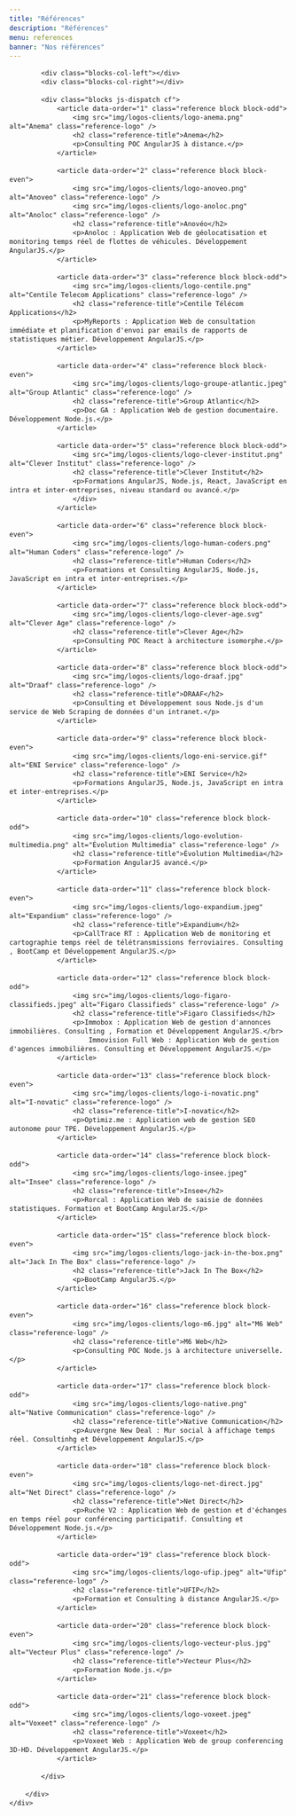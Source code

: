 ```yaml
---
title: "Références"
description: "Références"
menu: references
banner: "Nos références"
---
```

<section class="section section-alt">
	<div class="wrap cf">
		<div class="inner half-cols">

			<div class="blocks-col-left"></div>
			<div class="blocks-col-right"></div>

			<div class="blocks js-dispatch cf">
				<article data-order="1" class="reference block block-odd">
					<img src="img/logos-clients/logo-anema.png" alt="Anema" class="reference-logo" />
					<h2 class="reference-title">Anema</h2>
					<p>Consulting POC AngularJS à distance.</p>
				</article>

				<article data-order="2" class="reference block block-even">
					<img src="img/logos-clients/logo-anoveo.png" alt="Anoveo" class="reference-logo" />
					<img src="img/logos-clients/logo-anoloc.png" alt="Anoloc" class="reference-logo" />
					<h2 class="reference-title">Anovéo</h2>
					<p>Anoloc : Application Web de géolocatisation et monitoring temps réel de flottes de véhicules. Développement AngularJS.</p>
				</article>

				<article data-order="3" class="reference block block-odd">
					<img src="img/logos-clients/logo-centile.png" alt="Centile Telecom Applications" class="reference-logo" />
					<h2 class="reference-title">Centile Télécom Applications</h2>
					<p>MyReports : Application Web de consultation immédiate et planification d'envoi par emails de rapports de statistiques métier. Développement AngularJS.</p>
				</article>

				<article data-order="4" class="reference block block-even">
					<img src="img/logos-clients/logo-groupe-atlantic.jpeg" alt="Group Atlantic" class="reference-logo" />
					<h2 class="reference-title">Group Atlantic</h2>
					<p>Doc GA : Application Web de gestion documentaire. Développement Node.js.</p>
				</article>

				<article data-order="5" class="reference block block-odd">
					<img src="img/logos-clients/logo-clever-institut.png" alt="Clever Institut" class="reference-logo" />
					<h2 class="reference-title">Clever Institut</h2>
					<p>Formations AngularJS, Node.js, React, JavaScript en intra et inter-entreprises, niveau standard ou avancé.</p>
					</div>
				</article>

				<article data-order="6" class="reference block block-even">
					<img src="img/logos-clients/logo-human-coders.png" alt="Human Coders" class="reference-logo" />
					<h2 class="reference-title">Human Coders</h2>
					<p>Formations et Consulting AngularJS, Node.js, JavaScript en intra et inter-entreprises.</p>
				</article>

				<article data-order="7" class="reference block block-odd">
					<img src="img/logos-clients/logo-clever-age.svg" alt="Clever Age" class="reference-logo" />
					<h2 class="reference-title">Clever Age</h2>
					<p>Consulting POC React à architecture isomorphe.</p>
				</article>

				<article data-order="8" class="reference block block-odd">
					<img src="img/logos-clients/logo-draaf.jpg" alt="Draaf" class="reference-logo" />
					<h2 class="reference-title">DRAAF</h2>
					<p>Consulting et Développement sous Node.js d'un service de Web Scraping de données d'un intranet.</p>
				</article>

				<article data-order="9" class="reference block block-even">
					<img src="img/logos-clients/logo-eni-service.gif" alt="ENI Service" class="reference-logo" />
					<h2 class="reference-title">ENI Service</h2>
					<p>Formations AngularJS, Node.js, JavaScript en intra et inter-entreprises.</p>
				</article>

				<article data-order="10" class="reference block block-odd">
					<img src="img/logos-clients/logo-evolution-multimedia.png" alt="Évolution Multimedia" class="reference-logo" />
					<h2 class="reference-title">Évolution Multimedia</h2>
					<p>Formation AngularJS avancé.</p>
				</article>

				<article data-order="11" class="reference block block-even">
					<img src="img/logos-clients/logo-expandium.jpeg" alt="Expandium" class="reference-logo" />
					<h2 class="reference-title">Expandium</h2>
					<p>CallTrace RT : Application Web de monitoring et cartographie temps réel de télétransmissions ferroviaires. Consulting , BootCamp et Développement AngularJS.</p>
				</article>

				<article data-order="12" class="reference block block-odd">
					<img src="img/logos-clients/logo-figaro-classifieds.jpeg" alt="Figaro Classifieds" class="reference-logo" />
					<h2 class="reference-title">Figaro Classifieds</h2>
					<p>Immobox : Application Web de gestion d'annonces immobilières. Consulting , Formation et Développement AngularJS.</br>
						Immovision Full Web : Application Web de gestion d'agences immobilières. Consulting et Développement AngularJS.</p>
				</article>

				<article data-order="13" class="reference block block-even">
					<img src="img/logos-clients/logo-i-novatic.png" alt="I-novatic" class="reference-logo" />
					<h2 class="reference-title">I-novatic</h2>
					<p>Optimiz.me : Application web de gestion SEO autonome pour TPE. Développement AngularJS.</p>
				</article>

				<article data-order="14" class="reference block block-odd">
					<img src="img/logos-clients/logo-insee.jpeg" alt="Insee" class="reference-logo" />
					<h2 class="reference-title">Insee</h2>
					<p>Rorcal : Application Web de saisie de données statistiques. Formation et BootCamp AngularJS.</p>
				</article>

				<article data-order="15" class="reference block block-even">
					<img src="img/logos-clients/logo-jack-in-the-box.png" alt="Jack In The Box" class="reference-logo" />
					<h2 class="reference-title">Jack In The Box</h2>
					<p>BootCamp AngularJS.</p>
				</article>

				<article data-order="16" class="reference block block-even">
					<img src="img/logos-clients/logo-m6.jpg" alt="M6 Web" class="reference-logo" />
					<h2 class="reference-title">M6 Web</h2>
					<p>Consulting POC Node.js à architecture universelle.</p>
				</article>

				<article data-order="17" class="reference block block-odd">
					<img src="img/logos-clients/logo-native.png" alt="Native Communication" class="reference-logo" />
					<h2 class="reference-title">Native Communication</h2>
					<p>Auvergne New Deal : Mur social à affichage temps réel. Consultinhg et Développement AngularJS.</p>
				</article>

				<article data-order="18" class="reference block block-even">
					<img src="img/logos-clients/logo-net-direct.jpg" alt="Net Direct" class="reference-logo" />
					<h2 class="reference-title">Net Direct</h2>
					<p>Ruche V2 : Application Web de gestion et d'échanges en temps réel pour conférencing participatif. Consulting et Développement Node.js.</p>
				</article>

				<article data-order="19" class="reference block block-odd">
					<img src="img/logos-clients/logo-ufip.jpeg" alt="Ufip" class="reference-logo" />
					<h2 class="reference-title">UFIP</h2>
					<p>Formation et Consulting à distance AngularJS.</p>
				</article>

				<article data-order="20" class="reference block block-even">
					<img src="img/logos-clients/logo-vecteur-plus.jpg" alt="Vecteur Plus" class="reference-logo" />
					<h2 class="reference-title">Vecteur Plus</h2>
					<p>Formation Node.js.</p>
				</article>

				<article data-order="21" class="reference block block-odd">
					<img src="img/logos-clients/logo-voxeet.jpeg" alt="Voxeet" class="reference-logo" />
					<h2 class="reference-title">Voxeet</h2>
					<p>Voxeet Web : Application Web de group conferencing 3D-HD. Développement AngularJS.</p>
				</article>

			</div>

		</div>
	</div>
</section>
